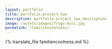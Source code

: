 ```yaml
---
layout: portfolio
title: portfolio.project_two
description: portfolio.project_two_description
image: /assets/images/frogs-mini.jpg
permalink: /familiencoolness/
---
```

{% translate_file familiencoolness.md %}
